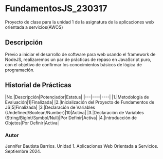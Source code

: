 # FundamentosJS_230317
Proyecto de clase para la unidad 1 de la asignatura de la aplicaciones web orientada a servicios(AWOS)

## Descripción
Previo a iniciar el desarrollo de software para web usando el framework de NodeJS, realizaremos un par de prácticas de repaso en JavaScript puro, con el objetivo de confirmar los conocimientos básicos de lógica de programación.

## Historial de Prácticas

|No.|Descripción|Potenciador|Estatus|
|---|----|----|
|1.|Metodología de Evaluación|1|Finalizada|
|2.|Inicialización del Proyecto de Fundamentos de JS|5|Finalizada|
|3.|Declaración de Variables (Undefined/Boolean/Number)|10|Activa|
|3.|Declaración de Variables (String/BigInt/Symbol/Null)|Por Definir|Activa|
|4.|Introducción de Objetos|Por Definir|Activa|
### Autor
Jennifer Bautista Barrios.
Unidad 1.
Aplicaciones Web Orientada a Servicios.
Septiembre 2024.
